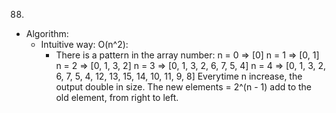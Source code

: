 88.

- Algorithm:
  - Intuitive way: O(n^2):
    - There is a pattern in the array number:
      n = 0 => [0]
      n = 1 => [0, 1]
      n = 2 => [0, 1, 3, 2]
      n = 3 => [0, 1, 3, 2, 6, 7, 5, 4]
      n = 4 => [0, 1, 3, 2, 6, 7, 5, 4, 12, 13, 15, 14, 10, 11, 9, 8]
      Everytime n increase, the output double in size. The new elements = 2^(n - 1) add to the old element, from right to left.
